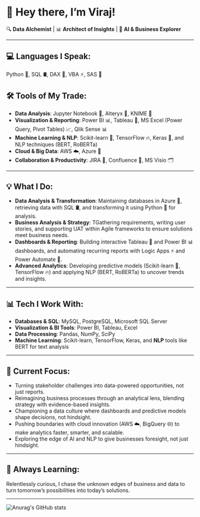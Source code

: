 # 👋 Hey there, I’m Viraj!

🔍 **Data Alchemist** | 📊 **Architect of Insights** | 🚀 **AI & Business Explorer**

---

## 💻 Languages I Speak:
Python 🐍, SQL 🛢️, DAX 📐, VBA ⚡, SAS 🔬

## 🛠️ Tools of My Trade:
- **Data Analysis**: Jupyter Notebook 📓, Alteryx 🔄, KNIME 🧩
- **Visualization & Reporting**: Power BI 📊, Tableau 🎨, MS Excel (Power Query, Pivot Tables) 📈, Qlik Sense 📊
- **Machine Learning & NLP**: Scikit-learn 🤖, TensorFlow 🔥, Keras 🚀, and NLP techniques (BERT, RoBERTa)
- **Cloud & Big Data**: AWS ☁️, Azure 🔷
- **Collaboration & Productivity**: JIRA 📌, Confluence 📒, MS Visio 🗂️

---

## 💡 What I Do:
- **Data Analysis & Transformation**: Maintaining databases in Azure 🔷, retrieving data with SQL 🛢️, and transforming it using Python 🐍 for analysis.
- **Business Analysis & Strategy**: TGathering requirements, writing user stories, and supporting UAT within Agile frameworks to ensure solutions meet business needs.
- **Dashboards & Reporting**: Building interactive Tableau 🎨 and Power BI 📊 dashboards, and automating recurring reports with Logic Apps ⚡ and Power Automate 🔄.
- **Advanced Analytics**: Developing predictive models (Scikit-learn 🤖, TensorFlow 🔥) and applying NLP (BERT, RoBERTa) to uncover trends and insights.

---

## 📊 Tech I Work With:
- **Databases & SQL**: MySQL, PostgreSQL, Microsoft SQL Server
- **Visualization & BI Tools**: Power BI, Tableau, Excel
- **Data Processing**: Pandas, NumPy, SciPy
- **Machine Learning**: Scikit-learn, TensorFlow, Keras, and **NLP** tools like BERT for text analysis

---

## 🎯 Current Focus:
- Turning stakeholder challenges into data-powered opportunities, not just reports.
- Reimagining business processes through an analytical lens, blending strategy with evidence-based insights.
- Championing a data culture where dashboards and predictive models shape decisions, not hindsight.
- Pushing boundaries with cloud innovation (AWS ☁️, BigQuery 🌐) to make analytics faster, smarter, and scalable.
- Exploring the edge of AI and NLP to give businesses foresight, not just hindsight.
  
---

## 🌱 Always Learning:
Relentlessly curious, I chase the unknown edges of business and data to turn tomorrow’s possibilities into today’s solutions.

---
![Anurag's GitHub stats](https://github-readme-stats.vercel.app/api?username=Viraj0297&show_icons=true&hide=contribs,prs&theme=tokyonight)

